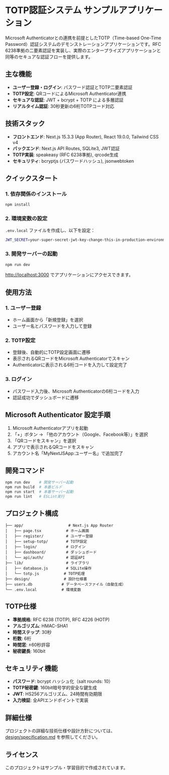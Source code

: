 # TOTP認証システム サンプルアプリケーション

Microsoft Authenticatorとの連携を前提としたTOTP（Time-based One-Time Password）認証システムのデモンストレーションアプリケーションです。RFC 6238準拠の二要素認証を実装し、実際のエンタープライズアプリケーションと同等のセキュアな認証フローを提供します。

## 主な機能

- **ユーザー登録・ログイン**: パスワード認証とTOTP二要素認証
- **TOTP設定**: QRコードによるMicrosoft Authenticator連携
- **セキュアな認証**: JWT + bcrypt + TOTP による多層認証
- **リアルタイム認証**: 30秒更新の6桁TOTPコード対応

## 技術スタック

- **フロントエンド**: Next.js 15.3.3 (App Router), React 19.0.0, Tailwind CSS v4
- **バックエンド**: Next.js API Routes, SQLite3, JWT認証
- **TOTP実装**: speakeasy (RFC 6238準拠), qrcode生成
- **セキュリティ**: bcryptjs (パスワードハッシュ), jsonwebtoken

## クイックスタート

### 1. 依存関係のインストール

```bash
npm install
```

### 2. 環境変数の設定

`.env.local` ファイルを作成し、以下を設定：

```bash
JWT_SECRET=your-super-secret-jwt-key-change-this-in-production-environment-for-security
```

### 3. 開発サーバーの起動

```bash
npm run dev
```

[http://localhost:3000](http://localhost:3000) でアプリケーションにアクセスできます。

## 使用方法

### 1. ユーザー登録
- ホーム画面から「新規登録」を選択
- ユーザー名とパスワードを入力して登録

### 2. TOTP設定
- 登録後、自動的にTOTP設定画面に遷移
- 表示されるQRコードをMicrosoft Authenticatorでスキャン
- Authenticatorに表示される6桁コードを入力して設定完了

### 3. ログイン
- パスワード入力後、Microsoft Authenticatorの6桁コードを入力
- 認証成功でダッシュボードに遷移

## Microsoft Authenticator 設定手順

1. Microsoft Authenticatorアプリを起動
2. 「+」ボタン → 「他のアカウント（Google、Facebook等）」を選択
3. 「QRコードをスキャン」を選択
4. アプリで表示されるQRコードをスキャン
5. アカウント名「MyNextJSApp:ユーザー名」で追加完了

## 開発コマンド

```bash
npm run dev    # 開発サーバー起動
npm run build  # 本番ビルド
npm run start  # 本番サーバー起動
npm run lint   # ESLint実行
```

## プロジェクト構成

```
├── app/                    # Next.js App Router
│   ├── page.tsx           # ホーム画面
│   ├── register/          # ユーザー登録
│   ├── setup-totp/        # TOTP設定
│   ├── login/             # ログイン
│   ├── dashboard/         # ダッシュボード
│   └── api/auth/          # 認証API
├── lib/                   # ライブラリ
│   ├── database.js        # SQLite操作
│   └── totp.js           # TOTP処理
├── design/               # 設計仕様書
├── users.db             # データベースファイル（自動生成）
└── .env.local           # 環境変数
```

## TOTP仕様

- **準拠規格**: RFC 6238 (TOTP), RFC 4226 (HOTP)
- **アルゴリズム**: HMAC-SHA1
- **時間ステップ**: 30秒
- **桁数**: 6桁
- **時間窓**: ±60秒許容
- **秘密鍵長**: 160bit

## セキュリティ機能

- **パスワード**: bcrypt ハッシュ化（salt rounds: 10）
- **TOTP秘密鍵**: 160bit暗号学的安全な鍵生成
- **JWT**: HS256アルゴリズム、24時間有効期限
- **入力検証**: 全APIエンドポイントで実装

## 詳細仕様

プロジェクトの詳細な技術仕様や設計方針については、[design/specification.md](./design/specification.md) を参照してください。

## ライセンス

このプロジェクトはサンプル・学習目的で作成されています。
